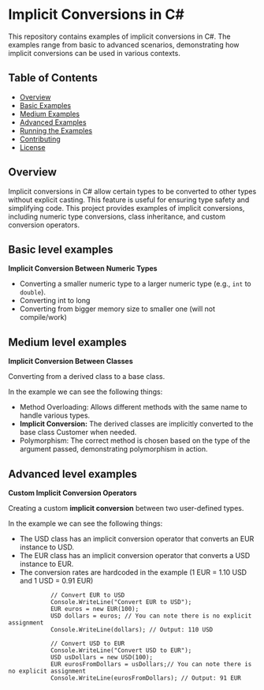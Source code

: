 # Implicit Conversions in C#

This repository contains examples of implicit conversions in C#. The examples range from basic to advanced scenarios, demonstrating how implicit conversions can be used in various contexts.

## Table of Contents

- [Overview](#overview)
- [Basic Examples](#basic-examples)
- [Medium Examples](#medium-examples)
- [Advanced Examples](#advanced-examples)
- [Running the Examples](#running-the-examples)
- [Contributing](#contributing)
- [License](#license)

## Overview

Implicit conversions in C# allow certain types to be converted to other types without explicit casting. This feature is useful for ensuring type safety and simplifying code. This project provides examples of implicit conversions, including numeric type conversions, class inheritance, and custom conversion operators.

## Basic level examples

**Implicit Conversion Between Numeric Types**

- Converting a smaller numeric type to a larger numeric type (e.g., `int` to `double`).
- Converting int to long
- Converting from bigger memory size to smaller one (will not compile/work)

## Medium level examples

**Implicit Conversion Between Classes**

Converting from a derived class to a base class.

In the example we can see the following things:

- Method Overloading: Allows different methods with the same name to handle various types.
- **Implicit Conversion:** The derived classes are implicitly converted to the base class Customer when needed.
- Polymorphism: The correct method is chosen based on the type of the argument passed, demonstrating polymorphism in action.

## Advanced level examples

**Custom Implicit Conversion Operators**

Creating a custom **implicit conversion** between two user-defined types.

In the example we can see the following things:

- The USD class has an implicit conversion operator that converts an EUR instance to USD.
- The EUR class has an implicit conversion operator that converts a USD instance to EUR.
- The conversion rates are hardcoded in the example (1 EUR = 1.10 USD and 1 USD = 0.91 EUR)

```
            // Convert EUR to USD
            Console.WriteLine("Convert EUR to USD");
            EUR euros = new EUR(100);
            USD dollars = euros; // You can note there is no explicit assignment
            Console.WriteLine(dollars); // Output: 110 USD
```

```
            // Convert USD to EUR
            Console.WriteLine("Convert USD to EUR");
            USD usDollars = new USD(100);
            EUR eurosFromDollars = usDollars;// You can note there is no explicit assignment
            Console.WriteLine(eurosFromDollars); // Output: 91 EUR
```
